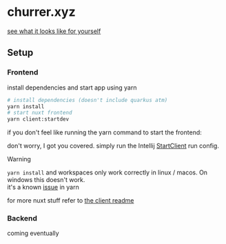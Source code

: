 # churrer.xyz

[see what it looks like for yourself](https://churrer.xyz)

## Setup

### Frontend

install dependencies and start app using yarn

```bash
# install dependencies (doesn't include quarkus atm)
yarn install
# start nuxt frontend
yarn client:startdev
```
if you don't feel like running the yarn command to start the frontend:

don't worry, I got you covered. simply run the Intellij [StartClient](.run/StartClient.run.xml) run config.

> [!WARNING]
> `yarn install` and workspaces only work correctly in linux / macos. On windows this doesn't work.<br>
> it's a known [issue](https://github.com/yarnpkg/yarn/issues/4564) in yarn

for more nuxt stuff refer to [the client readme](./client/README.md)

### Backend

coming eventually
